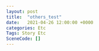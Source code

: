 ```yaml
---
layout: post
title:  "others_test"
date:   2021-04-26 12:00:00 +0000
categories: Etc
Tags: Story Etc
SceneCode: []
---
```

